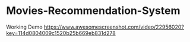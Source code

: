 # Movies-Recommendation-System

Working Demo
https://www.awesomescreenshot.com/video/22956020?key=114d0804009c1520b25b669eb831d278
